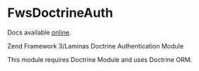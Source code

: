 FwsDoctrineAuth
===============

Docs available [online](https://www.freedomwebservices.net/zend-framework/fws-doctrine-auth).

Zend Framework 3/Laminas Doctrine Authentication Module

This module requires Doctrine Module and uses Doctrine ORM.
